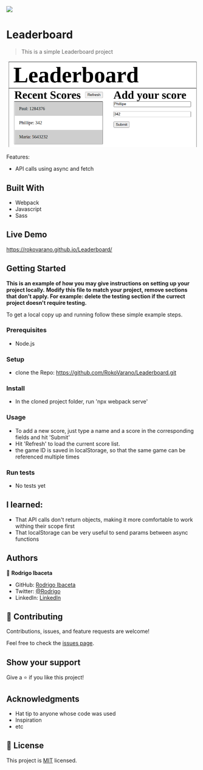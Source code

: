 ![](https://img.shields.io/badge/Microverse-blueviolet)

# Leaderboard

> This is a simple Leaderboard project

![screenshot](./app_screenshot.png)

Features:
- API calls using async and fetch
## Built With

- Webpack
- Javascript
- Sass
## Live Demo

https://rokovarano.github.io/Leaderboard/
## Getting Started

**This is an example of how you may give instructions on setting up your project locally.**
**Modify this file to match your project, remove sections that don't apply. For example: delete the testing section if the currect project doesn't require testing.**


To get a local copy up and running follow these simple example steps.

### Prerequisites
- Node.js
### Setup
- clone the Repo: https://github.com/RokoVarano/Leaderboard.git
### Install
- In the cloned project folder, run 'npx webpack serve'
### Usage
- To add a new score, just type a name and a score in the corresponding fields and hit 'Submit'
- Hit 'Refresh' to load the current score list. 
- the game ID is saved in localStorage, so that the same game can be referenced multiple times
### Run tests
- No tests yet
## I learned:
- That API calls don't return objects, making it more comfortable to work withing their scope first
- That localStorage can be very useful to send params between async functions
## Authors

👤 **Rodrigo Ibaceta**

- GitHub: [Rodrigo Ibaceta](https://github.com/RokoVarano/)
- Twitter: [@Rodrigo](https://twitter.com/RodrigoIbacet11)
- LinkedIn: [LinkedIn](https://www.linkedin.com/in/rodrigo-ibaceta-a8657611a/)
## 🤝 Contributing

Contributions, issues, and feature requests are welcome!

Feel free to check the [issues page](../../issues/).

## Show your support

Give a ⭐️ if you like this project!

## Acknowledgments

- Hat tip to anyone whose code was used
- Inspiration
- etc

## 📝 License

This project is [MIT](./MIT.md) licensed.